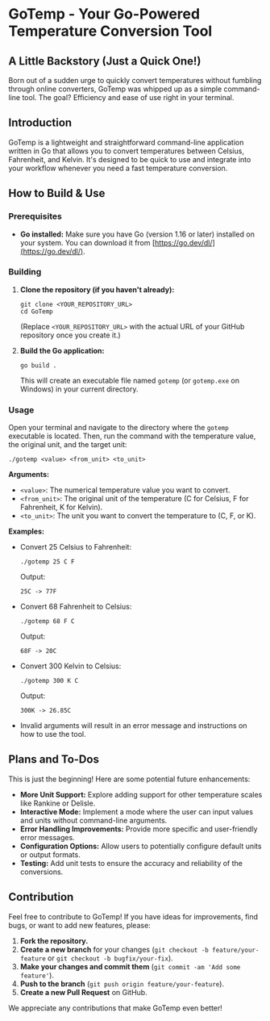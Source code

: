 # GoTemp - Your Go-Powered Temperature Conversion Tool

## A Little Backstory (Just a Quick One!)

Born out of a sudden urge to quickly convert temperatures without fumbling through online converters, GoTemp was whipped up as a simple command-line tool. The goal? Efficiency and ease of use right in your terminal.

## Introduction

GoTemp is a lightweight and straightforward command-line application written in Go that allows you to convert temperatures between Celsius, Fahrenheit, and Kelvin. It's designed to be quick to use and integrate into your workflow whenever you need a fast temperature conversion.

## How to Build & Use

### Prerequisites

* **Go installed:** Make sure you have Go (version 1.16 or later) installed on your system. You can download it from [https://go.dev/dl/](https://go.dev/dl/).

### Building

1.  **Clone the repository (if you haven't already):**
    ```
    git clone <YOUR_REPOSITORY_URL>
    cd GoTemp
    ```
    (Replace `<YOUR_REPOSITORY_URL>` with the actual URL of your GitHub repository once you create it.)

2.  **Build the Go application:**
    ```
    go build .
    ```
    This will create an executable file named `gotemp` (or `gotemp.exe` on Windows) in your current directory.

### Usage

Open your terminal and navigate to the directory where the `gotemp` executable is located. Then, run the command with the temperature value, the original unit, and the target unit:

```
./gotemp <value> <from_unit> <to_unit>
````

**Arguments:**

  * `<value>`: The numerical temperature value you want to convert.
  * `<from_unit>`: The original unit of the temperature (C for Celsius, F for Fahrenheit, K for Kelvin).
  * `<to_unit>`: The unit you want to convert the temperature to (C, F, or K).

**Examples:**

  * Convert 25 Celsius to Fahrenheit:

    ```
    ./gotemp 25 C F
    ```

    Output:

    ```
    25C -> 77F
    ```

  * Convert 68 Fahrenheit to Celsius:

    ```
    ./gotemp 68 F C
    ```

    Output:

    ```
    68F -> 20C
    ```

  * Convert 300 Kelvin to Celsius:

    ```
    ./gotemp 300 K C
    ```

    Output:

    ```
    300K -> 26.85C
    ```

  * Invalid arguments will result in an error message and instructions on how to use the tool.

## Plans and To-Dos

This is just the beginning\! Here are some potential future enhancements:

  * **More Unit Support:** Explore adding support for other temperature scales like Rankine or Delisle.
  * **Interactive Mode:** Implement a mode where the user can input values and units without command-line arguments.
  * **Error Handling Improvements:** Provide more specific and user-friendly error messages.
  * **Configuration Options:** Allow users to potentially configure default units or output formats.
  * **Testing:** Add unit tests to ensure the accuracy and reliability of the conversions.

## Contribution

Feel free to contribute to GoTemp\! If you have ideas for improvements, find bugs, or want to add new features, please:

1.  **Fork the repository.**
2.  **Create a new branch** for your changes (`git checkout -b feature/your-feature` or `git checkout -b bugfix/your-fix`).
3.  **Make your changes and commit them** (`git commit -am 'Add some feature'`).
4.  **Push to the branch** (`git push origin feature/your-feature`).
5.  **Create a new Pull Request** on GitHub.

We appreciate any contributions that make GoTemp even better\!